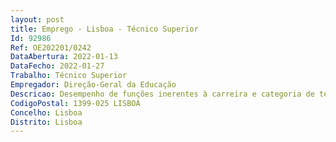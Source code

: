 ```yaml
--- 
layout: post
title: Emprego - Lisboa - Técnico Superior
Id: 92986
Ref: OE202201/0242
DataAbertura: 2022-01-13
DataFecho: 2022-01-27
Trabalho: Técnico Superior
Empregador: Direção-Geral da Educação
Descricao: Desempenho de funções inerentes à carreira e categoria de técnico superior, com grau de complexidade 3, de acordo com o constante no anexo à LTFP. Tais funções inserem se no âmbito das competências cometidas à Divisão de Gestão Orçamental e Patrimonial (DGOP) e à Equipa de Gestão e Acompanhamento de Projetos (EGAP), consubstanciadas no exercício das seguintes funções DGOPa)	Proceder ao levantamento das necessidades financeiras da DGE em função do plano de atividades b)	Preparar as peças do orçamento anual de funcionamento c)	Assegurar a execução do orçamento de funcionamento, acompanhando e monitorizando a respetiva execução, garantindo todos os procedimentos técnicos, administrativos e contabilísticos de acordo com as disposições legais aplicáveis d)	Assegurar a correta e eficiente elaboração dos pedidos de libertação de crédito.EGAPa)	Proceder à análise, ao planeamento, à programação, à aplicação e à avaliação de métodos e processos de natureza técnica abrangendo a programação e análise financeira, a execução orçamental e o controlo de fluxos financeiros b)	Elaborar candidaturas no âmbito do POCH e acompanhamento da respetiva execução, em termos físicos e financeiros, incluindo a preparação de reportes periódicos para pedidos de reembolso c)	Recolha e tratamento da informação necessária para a elaboração dos indicadores de execução das operações cofinanciadas.
CodigoPostal: 1399-025 LISBOA
Concelho: Lisboa
Distrito: Lisboa
--- 
```

